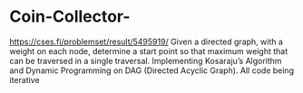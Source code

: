 # Coin-Collector-
https://cses.fi/problemset/result/5495919/
Given a directed graph, with a weight on each node, determine a start point so that maximum weight that can be traversed in a single traversal. 
Implementing Kosaraju’s Algorithm and Dynamic Programming on DAG (Directed Acyclic Graph). All code being iterative
